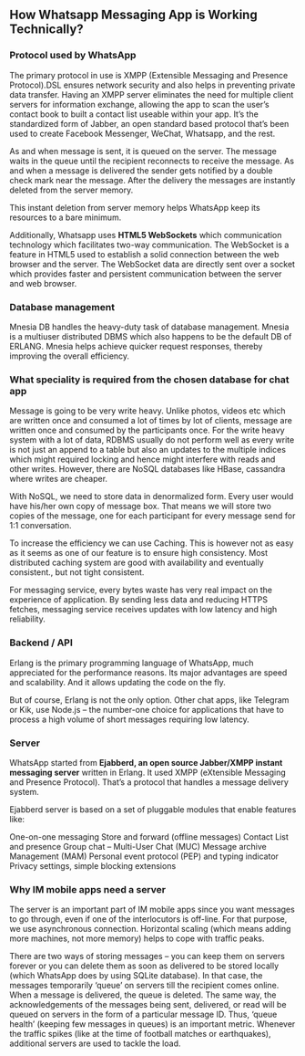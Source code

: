 ## How Whatsapp Messaging App is Working Technically?

### Protocol used by WhatsApp

The primary protocol in use is XMPP (Extensible Messaging and Presence Protocol).DSL ensures network security and also helps in preventing private data transfer.
Having an XMPP server eliminates the need for multiple client servers for information exchange, allowing the app to scan the user’s contact book to built a contact list useable within your app. It’s the standardized form of Jabber, an open standard based protocol that’s been used to create Facebook Messenger, WeChat, Whatsapp, and the rest.

As and when message is sent, it is queued on the server. The message waits in the queue until the recipient reconnects to receive the message. As and when a message is delivered the sender gets notified by a double check mark near the message. After the delivery the messages are instantly deleted from the server memory.

This instant deletion from server memory helps WhatsApp keep its resources to a bare minimum.

Additionally, Whatsapp uses **HTML5 WebSockets** which communication technology which facilitates two-way communication. The WebSocket is a feature in HTML5 used to establish a solid connection between the web browser and the server. The WebSocket data are directly sent over a socket which provides faster and persistent communication between the server and web browser.

### Database management

Mnesia DB handles the heavy-duty task of database management. Mnesia is a multiuser distributed DBMS which also happens to be the default DB of ERLANG. Mnesia helps achieve quicker request responses, thereby improving the overall efficiency.

### What speciality is required from the chosen database for chat app

Message is going to be very write heavy. Unlike photos, videos etc which are written once and consumed a lot of times by lot of clients, message are written once and consumed by the participants once. For the write heavy system with a lot of data, RDBMS usually do not perform well as every write is not just an append to a table but also an updates to the multiple indices which might required locking and hence might interfere with reads and other writes. However, there are NoSQL databases like HBase, cassandra where writes are cheaper.

With NoSQL, we need to store data in denormalized form. Every user would have his/her own copy of message box. That means we will store two copies of the message, one for each participant for every message send for 1:1 conversation.

To increase the efficiency we can use Caching. This is however not as easy as it seems as one of our feature is to ensure high consistency. Most distributed caching system are good with availability and eventually consistent., but not tight consistent.

For messaging service, every bytes waste has very real impact on the experience of application. By sending less data and reducing HTTPS fetches, messaging service receives updates with low latency and high reliability.

### Backend / API

Erlang is the primary programming language of WhatsApp, much appreciated for the performance reasons. Its major advantages are speed and scalability. And it allows updating the code on the fly.

But of course, Erlang is not the only option. Other chat apps, like Telegram or Kik, use Node.js – the number-one choice for applications that have to process a high volume of short messages requiring low latency.

### Server

WhatsApp started from **Ejabberd, an open source Jabber/XMPP instant messaging server** written in Erlang. It used XMPP (eXtensible Messaging and Presence Protocol). That’s a protocol that handles a message delivery system.

Ejabberd server is based on a set of pluggable modules that enable features like:

One-on-one messaging
Store and forward (offline messages)
Contact List and presence
Group chat – Multi-User Chat (MUC)
Message archive Management (MAM)
Personal event protocol (PEP) and typing indicator
Privacy settings, simple blocking extensions

### Why IM mobile apps need a server

The server is an important part of IM mobile apps since you want messages to go through, even if one of the interlocutors is off-line. For that purpose, we use asynchronous connection. Horizontal scaling (which means adding more machines, not more memory) helps to cope with traffic peaks.

There are two ways of storing messages – you can keep them on servers forever or you can delete them as soon as delivered to be stored locally (which WhatsApp does by using SQLite database). In that case, the messages temporarily ‘queue’ on servers till the recipient comes online. When a message is delivered, the queue is deleted. The same way, the acknowledgements of the messages being sent, delivered, or read will be queued on servers in the form of a particular message ID. Thus, ‘queue health’ (keeping few messages in queues) is an important metric. Whenever the traffic spikes (like at the time of football matches or earthquakes), additional servers are used to tackle the load.
